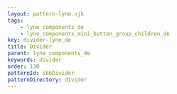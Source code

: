 ```yaml
---
layout: pattern-lyne.njk
tags: 
    - lyne_components_de
    - lyne_components_mini_button_group_children_de
key: divider-lyne_de
title: Divider
parent: lyne_components_de
keywords: divider
order: 130
patternId: sbbDivider
patternDirectory: divider
---
```


